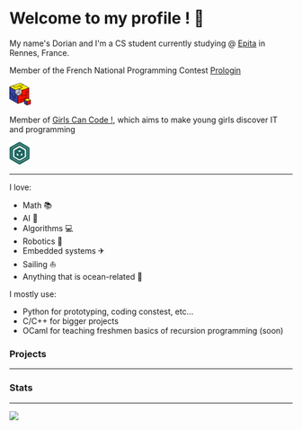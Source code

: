 # Welcome to my profile ! 👋

My name's Dorian and I'm a CS student currently studying @ [Epita](https://www.epita.fr) in Rennes, France. 

Member of the French National Programming Contest [Prologin](https://prologin.org) 

<img src="prologin_logo.png" height="40">

Member of [Girls Can Code !](https://gcc.prologin.org), which aims to make young girls discover IT and programming

<img src="gcc_logo.png" height="40">

---

I love:
- Math 📚 
- AI 🧠 
- Algorithms 💻
- Robotics 🤖
- Embedded systems ✈
- Sailing ⛵
- Anything that is ocean-related 🌊

I mostly use:
- Python for prototyping, coding constest, etc...
- C/C++ for bigger projects
- OCaml for teaching freshmen basics of recursion programming (soon)

### Projects
---



### Stats
---

[
<img src="https://github-readme-stats.vercel.app/api?username=RenjiSann&show_icons=true&count_private=true&bg_color=1d2229&hide_border=true&text_color=c9d1d9">](https://github.com/RenjiSann)
